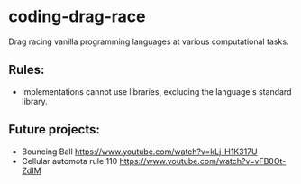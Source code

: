# coding-drag-race
Drag racing vanilla programming languages at various computational tasks.

## Rules:

* Implementations cannot use libraries, excluding the language's standard library.

## Future projects:
* Bouncing Ball https://www.youtube.com/watch?v=kLj-H1K317U
* Cellular automota rule 110 https://www.youtube.com/watch?v=vFB0Ot-ZdIM